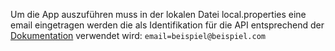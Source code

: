 Um die App auszuführen muss in der lokalen Datei local.properties eine email eingetragen werden die als Identifikation für die API entsprechend der [Dokumentation](https://openlibrary.org/developers/api) verwendet wird:
`email=beispiel@beispiel.com`
